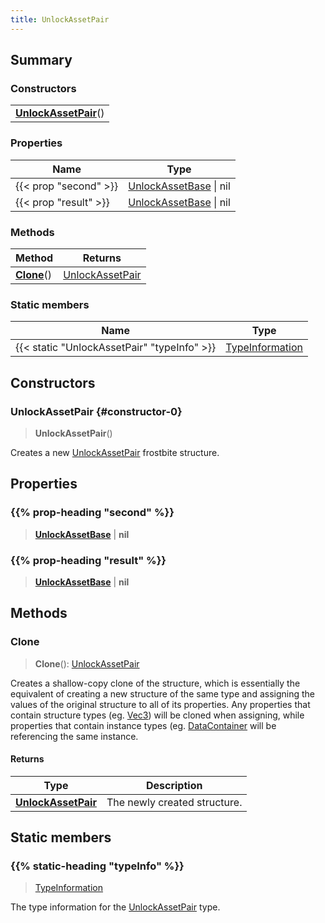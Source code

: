 ```yaml
---
title: UnlockAssetPair
---
```



## Summary
### Constructors
| |
| ----------- |
| **[UnlockAssetPair](#constructor-0)**() |

### Properties
| Name | Type |
| ---- | ---- |
| {{< prop "second" >}} | [UnlockAssetBase](/vext/ref/fb/unlockassetbase) \| nil |
| {{< prop "result" >}} | [UnlockAssetBase](/vext/ref/fb/unlockassetbase) \| nil |

### Methods
| Method | Returns |
| ------ | ---- |
| **[Clone](#clone)**() | [UnlockAssetPair](/vext/ref/fb/unlockassetpair) |

### Static members
| Name | Type |
| ---- | ---- |
| {{< static "UnlockAssetPair" "typeInfo" >}} | [TypeInformation](/vext/ref/shared/class/typeinformation) |

## Constructors
### UnlockAssetPair {#constructor-0}
> **UnlockAssetPair**()

Creates a new [UnlockAssetPair](/vext/ref/fb/unlockassetpair) frostbite structure.

## Properties
### {{% prop-heading "second" %}}
> **[UnlockAssetBase](/vext/ref/fb/unlockassetbase)** | **nil**

### {{% prop-heading "result" %}}
> **[UnlockAssetBase](/vext/ref/fb/unlockassetbase)** | **nil**

## Methods
### Clone
> **Clone**(): [UnlockAssetPair](/vext/ref/fb/unlockassetpair)

Creates a shallow-copy clone of the structure, which is essentially the equivalent of creating a new structure of the same type and assigning the values of the original structure to all of its properties. Any properties that contain structure types (eg. [Vec3](/vext/ref/shared/class/vec3)) will be cloned when assigning, while properties that contain instance types (eg. [DataContainer](/vext/ref/shared/class/datacontainer) will be referencing the same instance.

#### Returns
| Type | Description |
| ---- | ----------- |
| **[UnlockAssetPair](/vext/ref/fb/unlockassetpair)** | The newly created structure. |

## Static members
### {{% static-heading "typeInfo" %}}
> [TypeInformation](/vext/ref/shared/class/typeinformation)

The type information for the [UnlockAssetPair](/vext/ref/fb/unlockassetpair) type.

